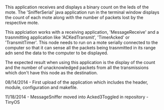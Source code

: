 This application receives and displays a binary count on the leds of the mote. The 'SnifferSerial' java application run in the terminal window displays the count of each mote along with the number of packets lost by the respective mote.

This applciation works with a receiving application, 'MessageReceive' and a trasnmitting application like 'ACKedTransmit', 'TimerAcked' or 'TransmitTimer'. This node needs to run on a mote serially connected to the computer so that it can sense all the packets being trasnmitted in its range adn send the data to the computer to be displayed.

The expected result when using this application is the display of the count and the number of unacknowledged packets from all the transmissions which don't have this node as the destination.

08/14/2014 - First upload of the application which includes the header, module, configuration and makefile.

11/18/2014 - MessageSniffer moved into Acked3Toggled in repository - TinyOS
